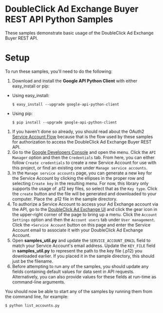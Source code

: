 DoubleClick Ad Exchange Buyer REST API Python Samples
=======================================================
These samples demonstrate basic usage of the DoubleClick Ad Exchange Buyer REST
API.

Setup
=======================================================
To run these samples, you'll need to do the following:

1. Download and install the **Google API Python Client** with either
   easy_install or pip:

  * Using easy_install:

      ```
      $ easy_install --upgrade google-api-python-client
      ```

  * Using pip:

      ```
      $ pip install --upgrade google-api-python-client
      ```

1. If you haven't done so already, you should read about the OAuth2
  [Service Account Flow](https://developers.google.com/accounts/docs/OAuth2ServiceAccount)
  because that is the flow used by these samples for authorization to access
  the DoubleClick Ad Exchange Buyer REST API.
1. Go to the [Google Developers Console](https://console.developers.google.com/)
  and open the menu. Click the `API Manager` option and then the `Credentials`
  tab. From here, you can either follow `Create credentials` to create a new
  Service Account for use with this project, or find an existing one under
  `Manage service accounts`.
1. In the `Manage service accounts` page, you can generate a new key for the
  Service Account by clicking the ellipses in the proper row and selecting
  `Create key` in the resulting menu. For now, this library only supports the
  usage of .p12 key files, so select that as the `Key type`. Click the `create`
  button and the file will be generated and downloaded to your computer. Place
  the .p12 file in the sample directory.
1. To authorize a Service Account to access your Ad Exchange account via the
  API, go to the [DoubleClick Ad Exchange UI](https://adx.google.com) and click
  the gear icon in the upper-right corner of the page to bring up a menu. Click
  the `Account Settings` option and then the `Account users` tab under
  `User management`. Click the `+Service Account` button on this page and enter
  the Service Account email to associate it with your DoubleClick Ad Exchange
  Account.
1. Open **samples_util.py** and update the `SERVICE_ACCOUNT_EMAIL` field to
  match your Service Account's email address. Update the `KEY_FILE` field in
  **samples_util.py** to represent the path to the key file (.p12) you
  downloaded earlier. If you placed it in the sample directory, this should
  just be the filename.
1. Before attempting to run any of the samples, you should update any fields
  containing default values for data sent in API requests. Alternatively, you
  can also provide values for these fields at run-time as command-line
  arguments.

You should now be able to start any of the samples by running them from the
command line, for example:

```
$ python list_accounts.py
```
